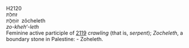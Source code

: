 H2120  
זחלת  
זוֹחֶלֶת ‎ zôcheleth  
*zo-kheh‘-leth*  
Feminine active participle of [2119](h2119) *crawling* (that is,
*serpent*); *Zocheleth*, a boundary stone in Palestine: - Zoheleth.  
